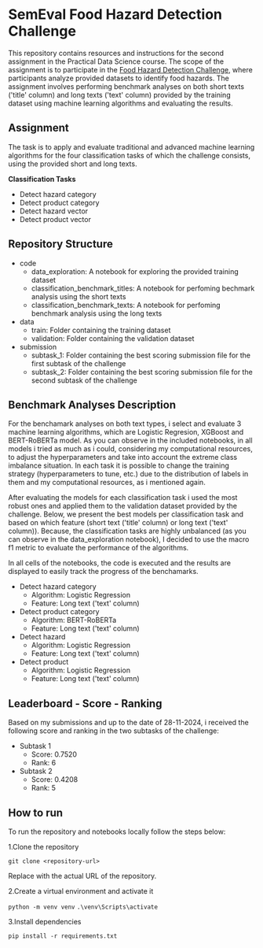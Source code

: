 # SemEval Food Hazard Detection Challenge

This repository contains resources and instructions for the second assignment in the Practical Data Science course. The scope of the assignment is to participate in the [Food Hazard Detection Challenge](https://food-hazard-detection-semeval-2025.github.io/ "Link"), where participants analyze provided datasets to identify food hazards. The assignment involves performing benchmark analyses on both short texts ('title' column) and long texts ('text' column) provided by the training dataset using machine learning algorithms and evaluating the results.

## Assignment

The task is to apply and evaluate traditional and advanced machine learning algorithms for the four classification tasks of which the challenge consists, using the provided short and long texts.

**Classification Tasks**
- Detect hazard category
- Detect product category
- Detect hazard vector
- Detect product vector

## Repository Structure

- code
    - data_exploration: A notebook for exploring the provided training dataset
    - classification_benchmark_titles: A notebook for perfoming bechmark analysis using the short texts
    - classification_benchmark_texts: A notebook for perfoming benchmark analysis using the long texts
- data
    - train: Folder containing the training dataset
    - validation: Folder containing the validation dataset
- submission
    - subtask_1: Folder containing the best scoring submission file for the first subtask of the challenge
    - subtask_2: Folder containing the best scoring submission file for the second subtask of the challenge

## Benchmark Analyses Description

For the benchamark analyses on both text types, i select and evaluate 3 machine learning algorithms, which are Logistic Regresion, XGBoost and BERT-RoBERTa model. As you can observe in the included notebooks, in all models i tried as much as i could, considering my computational resources, to adjust the hyperparameters and take into account the extreme class imbalance situation. In each task it is possible to change the training strategy (hyperparameters to tune, etc.) due to the distribution of labels in them and my computational resources, as i mentioned again. 

After evaluating the models for each classification task i used the most robust ones and applied them to the validation dataset provided by the challenge. Below, we present the best models per classification task and based on which feature (short text ('title' column) or long text ('text' column)). Because, the classification tasks are highly unbalanced (as you can observe in the data_exploration notebook), I decided to use the macro f1 metric to evaluate the performance of the algorithms.

In all cells of the notebooks, the code is executed and the results are displayed to easily track the progress of the benchamarks.

- Detect hazard category
    - Algorithm: Logistic Regression
    - Feature: Long text ('text' column)
- Detect product category
    - Algorithm: BERT-RoBERTa
    - Feature: Long text ('text' column)
- Detect hazard
    - Algorithm: Logistic Regression
    - Feature: Long text ('text' column)
- Detect product
    - Algorithm: Logistic Regression
    - Feature: Long text ('text' column)

## Leaderboard - Score - Ranking

Based on my submissions and up to the date of 28-11-2024, i received the following score and ranking in the two subtasks of the challenge:

- Subtask 1
    - Score: 0.7520
    - Rank: 6
- Subtask 2
    - Score: 0.4208
    - Rank: 5

## How to run

To run the repository and notebooks locally follow the steps below:

1.Clone the repository

```git clone <repository-url>```

Replace <repository-url> with the actual URL of the repository.

2.Create a virtual environment and activate it

```python -m venv venv```
```.\venv\Scripts\activate```

3.Install dependencies

```pip install -r requirements.txt```